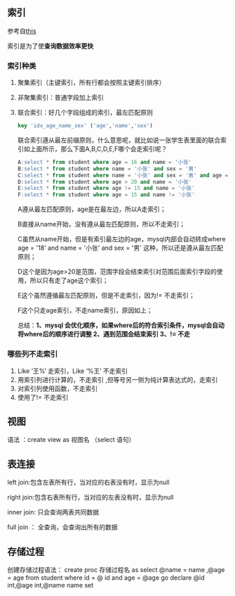 ## 索引

参考自[this](https://www.cnblogs.com/wwxzdl/p/11116446.html)

索引是为了使**查询数据效率更快**

### 索引种类

1. 聚集索引（主键索引，所有行都会按照主键索引排序）

2. 非聚集索引：普通字段加上索引

3. 联合索引：好几个字段组成的索引，最左匹配原则

   ```sql
   key 'idx_age_name_sex' ('age','name','sex')
   ```

    联合索引遵从最左前缀原则，什么意思呢，就比如说一张学生表里面的联合索引如上面所示，那么下面A,B,C,D,E,F哪个会走索引呢？

   ```sql
   A:select * from student where age = 16 and name = '小张'
   B:select * from student where name = '小张' and sex = '男'
   C:select * from student where name = '小张' and sex = '男' and age = 18
   D:select * from student where age > 20 and name = '小张'
   E:select * from student where age != 15 and name = '小张'
   F:select * from student where age = 15 and name != '小张'
   ```

    A遵从最左匹配原则，age是在最左边，所以A走索引； 

    B直接从name开始，没有遵从最左匹配原则，所以不走索引；

    C虽然从name开始，但是有索引最左边的age，mysql内部会自动转成where age = '18' and name = '小张'  and sex = '男' 这种，所以还是遵从最左匹配原则；

    D这个是因为age>20是范围，范围字段会结束索引对范围后面索引字段的使用，所以只有走了age这个索引；

    E这个虽然遵循最左匹配原则，但是不走索引，因为!= 不走索引；

    F这个只走age索引，不走name索引，原因如上；

   总结：**1、mysql 会优化顺序，如果where后的符合索引条件，mysql会自动将where后的顺序进行调整  2、遇到范围会结束索引  3、!= 不走**

### 哪些列不走索引

1. Like ‘王%’ 走索引，Like ‘%王’ 不走索引
2. 用索引列进行计算的，不走索引 ,但等号另一侧为纯计算表达式的，走索引
3. 对索引列使用函数，不走索引
4. 使用了!= 不走索引

## 视图

语法 ：create view as 视图名  （select 语句）

## 表连接

left  join:包含左表所有行，当对应的右表没有时，显示为null

right join:包含右表所有行，当对应的左表没有时，显示为null

inner join: 只会查询两表共同数据

full join ： 全查询，会查询出所有的数据

## 存储过程

创建存储过程语法： create proc 存储过程名  as   select @name  = name ,@age = age from student where id = @ id and age = @age  go declare @id int,@age int,@name name   set 

